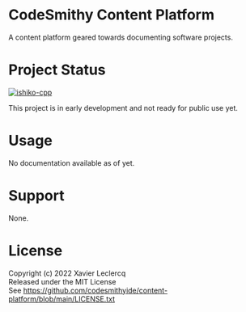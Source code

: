 # CodeSmithy Content Platform

A content platform geared towards documenting software projects.

# Project Status

[![ishiko-cpp](https://circleci.com/gh/codesmithyide/content-platform.svg?style=shield)](https://circleci.com/gh/codesmithyide/content-platform)

This project is in early development and not ready for public use yet. 

# Usage

No documentation available as of yet.

# Support

None.

# License

Copyright (c) 2022 Xavier Leclercq\
Released under the MIT License\
See https://github.com/codesmithyide/content-platform/blob/main/LICENSE.txt
